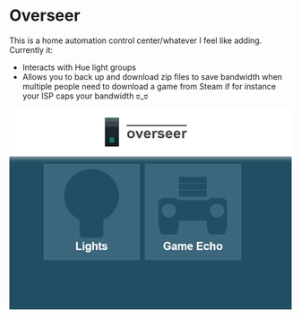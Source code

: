 # Overseer

This is a home automation control center/whatever I feel like adding. Currently it:

* Interacts with Hue light groups
* Allows you to back up and download zip files to save bandwidth when multiple people need to download a game from Steam if for instance your ISP caps your bandwidth ಠ_ಠ

![screenshot](https://raw.githubusercontent.com/sheodox/Overseer/master/images/overseer.gif)
